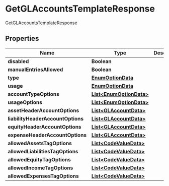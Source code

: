 

# GetGLAccountsTemplateResponse

GetGLAccountsTemplateResponse
## Properties

Name | Type | Description | Notes
------------ | ------------- | ------------- | -------------
**disabled** | **Boolean** |  |  [optional]
**manualEntriesAllowed** | **Boolean** |  |  [optional]
**type** | [**EnumOptionData**](EnumOptionData.md) |  |  [optional]
**usage** | [**EnumOptionData**](EnumOptionData.md) |  |  [optional]
**accountTypeOptions** | [**List&lt;EnumOptionData&gt;**](EnumOptionData.md) |  |  [optional]
**usageOptions** | [**List&lt;EnumOptionData&gt;**](EnumOptionData.md) |  |  [optional]
**assetHeaderAccountOptions** | [**List&lt;GLAccountData&gt;**](GLAccountData.md) |  |  [optional]
**liabilityHeaderAccountOptions** | [**List&lt;GLAccountData&gt;**](GLAccountData.md) |  |  [optional]
**equityHeaderAccountOptions** | [**List&lt;GLAccountData&gt;**](GLAccountData.md) |  |  [optional]
**expenseHeaderAccountOptions** | [**List&lt;GLAccountData&gt;**](GLAccountData.md) |  |  [optional]
**allowedAssetsTagOptions** | [**List&lt;CodeValueData&gt;**](CodeValueData.md) |  |  [optional]
**allowedLiabilitiesTagOptions** | [**List&lt;CodeValueData&gt;**](CodeValueData.md) |  |  [optional]
**allowedEquityTagOptions** | [**List&lt;CodeValueData&gt;**](CodeValueData.md) |  |  [optional]
**allowedIncomeTagOptions** | [**List&lt;CodeValueData&gt;**](CodeValueData.md) |  |  [optional]
**allowedExpensesTagOptions** | [**List&lt;CodeValueData&gt;**](CodeValueData.md) |  |  [optional]



